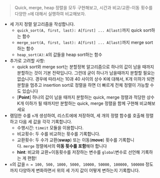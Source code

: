 > Quick, merge, heap 정렬을 모두 구현해보고, 시간과 비교/교환-이동 횟수를 다양한 `n`에 대해서 실행하여 비교해보자.
> 
- 세 가지 정렬 알고리즘을 작성합니다.
    - `quick_sort(A, first, last): A[first] ... A[last]`까지 quick sort하는 함수
    - `merge_sort(A, first, last): A[first] ... A[last]`까지 merge sort하는 함수
    - `heap_sort(A)`: `A`의 값들을 heap sort하는 함수
- 추가로 고려할 사항:
    - quick sort와 merge sort는 분할정복 알고리즘으로 하나의 값이 남을 때까지 분할하는 것이 기본 전략입니다. 그런데 굳이 하나가 남을때까지 분할할 필요는 없습니다. 경우에 따라서는 10과 40 사이의 상수 K에 대해서, K개 이하가 되면 분할을 멈추고 insertion sort로 정렬을 하면 더 빠르게 전체 정렬이 가능할 수도 있습니다
    - [**Point**] 하나의 값이 남을 때까지 분할하는 quick, merge 정렬과 적당한 상수 K개 이하가 될 때까지만 분할하는 quick, merge 정렬을 함께 구현해 비교해보세요
- 램덤한 수를 `n`개 생성하여, 리스트에에 저장하여, 세 개의 정렬 함수를 호출해 정렬하고 다음 세 값을 각각 기록합니다.
    - 수행시간: `timeit` 모듈을 이용합니다.
    - 비교횟수: 두 수를 비교하는 횟수를 기록합니다.
    - 교환횟수: 두 수가 교환(**swap**) 또는 이동(**move**) 횟수를 기록합니다. `merge` 정렬에서의 **이동 횟수를 포함**해야 합니다
    - **hint**: 비교와 교환+이동횟수를 저장하는 변수를 `global`변수로 선언해 기록하는 게 편함!
- `n`의 값을 `n = 100, 500, 1000, 5000, 10000, 50000, 100000, 500000` 정도까지 다양하게 변화하면서 위의 세 가지 값이 어떻게 변하는지 기록합니다.